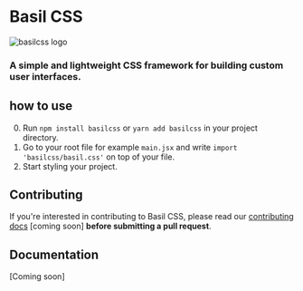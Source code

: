 # Basil CSS
![basilcss logo](https://avatars.githubusercontent.com/u/136915928?s=200&v=4)
### A simple and lightweight CSS framework for building custom user interfaces.

## how to use

0) Run `npm install basilcss` or `yarn add basilcss` in your project directory.
1) Go to your root file for example `main.jsx` and write `import 'basilcss/basil.css'` on top of your file.
2) Start styling your project.

## Contributing

If you're interested in contributing to Basil CSS, please read our [contributing docs](https://github.com/daniel-bergmann/basilcss) [coming soon] **before submitting a pull request**.

## Documentation

[Coming soon]
